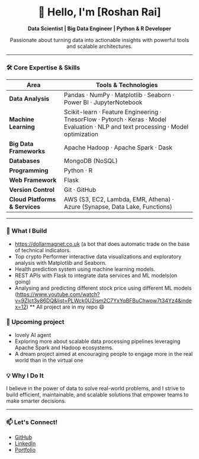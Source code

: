 <!--
  GitHub Profile README for [Roshan Rai]
-->

<div align="center">
  <h1>👋 Hello, I'm [Roshan Rai]</h1>
  <p><strong>Data Scientist | Big Data Engineer | Python & R Developer</strong></p>
  <p>Passionate about turning data into actionable insights with powerful tools and scalable architectures.</p>
</div>

---

### 🛠️ Core Expertise & Skills

| Area                  | Tools & Technologies                                      |
|-----------------------|-----------------------------------------------------------|
| **Data Analysis**      | Pandas · NumPy · Matplotlib · Seaborn · Power BI · JupyterNotebook  |
| **Machine Learning**   | Scikit-learn · Feature Engineering · TnesorFlow · Pytorch · Keras · Model Evaluation · NLP and text processing · Model optimization    |
| **Big Data Frameworks**| Apache Hadoop · Apache Spark · Dask                        |
| **Databases**          | MongoDB (NoSQL)                                           |
| **Programming**        | Python · R                                                |
| **Web Framework**      | Flask                                                    |
| **Version Control**    | Git · GitHub                                             |
| **Cloud Platforms & Services** | AWS (S3, EC2, Lambda, EMR, Athena) · Azure (Synapse, Data Lake, Functions) |

---

### 🚀 What I Build
- https://dollarmagnet.co.uk (a bot that does automatic trade on the base of technical indicators. 
- Top crypto Performer interactive data visualizations and exploratory analysis with Matplotlib and Seaborn.  
- Health prediction system using machine learning models.  
- REST APIs with Flask to integrate data services and ML models(on going)
- Analysing and predicting different stock price using different ML models (https://www.youtube.com/watch?v=9ZIct3y86DQ&list=PLWck0U2ism2C7YxYqBFBuChwow7t34Yz4&index=12)
** All project are in my repo 😄

### 🌱 Upcoming project
- lovely AI agent
- Exploring more about scalable data processing pipelines leveraging Apache Spark and Hadoop ecosystems.
- A dream project aimed at encouraging people to engage more in the real world than in the virtual one 

### 💡 Why I Do It

I believe in the power of data to solve real-world problems, and I strive to build efficient, maintainable, and scalable solutions that empower teams to make smarter decisions.

---

### 📫 Let's Connect!

- [GitHub](https://github.com/roshanraidev)  
- [LinkedIn](https://linkedin.com/in/roshanrai)  
- [Portfolio](https://yourportfolio.com)  
